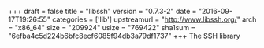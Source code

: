 +++
draft = false
title = "libssh"
version = "0.7.3-2"
date = "2016-09-17T19:26:55"
categories = ['lib']
upstreamurl = "http://www.libssh.org/"
arch = "x86_64"
size = "209924"
usize = "769422"
sha1sum = "6efba4c5d224b6bfc8ecf6085f94db3a79df1737"
+++
The SSH library